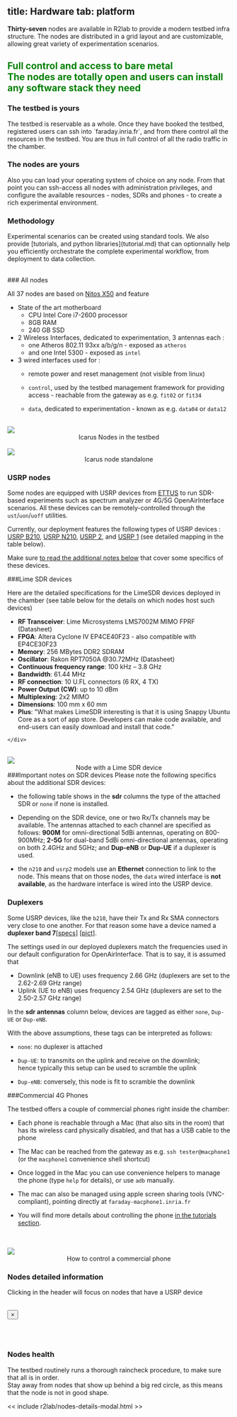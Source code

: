 title: Hardware
tab: platform
---
<div class="container">
  <div class="row">
    <div class="col-md-12">
      <p>
        <b>Thirty-seven</b> nodes are available in R2lab to provide a modern testbed infra structure.
        The nodes are distributed in a grid layout and are customizable, allowing great variety of experimentation scenarios.
        <h2 class="text-center" style="color:green;">
          Full control and access to bare metal
          <br>
          <span class="text-muted lead">
            The nodes are totally open and users can install any software stack they need
          </span>
          <br>
        </h2>
      </p>
    </div>
  </div>
</div>

</hr>

<div class="container" markdown="1">
  <div class="row">
    <div class="col-md-4">
      <span> <h3>The testbed is yours</h3> </span>
      <p>
	The testbed is reservable as a whole.
	Once they have booked the testbed, registered users can ssh into `faraday.inria.fr`,
	and from there control all the resources in the testbed.
	You are thus in full control of all the radio traffic in the chamber.
        </p>
    </div>
    <div class="col-md-4">
      <span> <h3>The nodes are yours</h3> </span>
      <p>
        Also you can load your operating system of choice on any node.
	From that point you can ssh-access all nodes with administration privileges, and configure
	the available resources - nodes, SDRs and phones - to create a rich experimental environment.
       </p>
    </div>
    <div class="col-md-4">
      <span> <h3>Methodology</h3> </span>
      <p>
      Experimental scenarios can be created using standard tools. We also provide [tutorials, and python libraries](tutorial.md)
      that can optionnally help you efficiently orchestrate the complete experimental workflow, from deployment to data collection.
      </p>
    </div>
  </div>
</div>

<br/>

<div class="container" markdown="1">
  <div class="row">
    <div class="col-md-8 new_pad">
### All nodes

All 37 nodes are based on <a href="http://nitlab.inf.uth.gr/NITlab/" target="_blank">Nitos X50</a> and feature

* State of the art motherboard
  * CPU Intel Core i7-2600 processor
  * 8GB RAM
  * 240 GB SSD
* 2 Wireless Interfaces, dedicated to experimentation, 3 antennas each&nbsp;:
  * one Atheros 802.11 93xx a/b/g/n - exposed as `atheros`
  * and one Intel 5300 - exposed as `intel`
* 3 wired interfaces used for&nbsp;:
  * remote power and reset management (not visible from linux)
  * `control`, used by the testbed management framework for providing access - reachable from the gateway as e.g. `fit02` or `fit34`
  * `data`, dedicated to experimentation - known as e.g. `data04` or `data12`

    </div>
    <div class="col-md-4">
      <br/>
      <img src="/assets/img/hardware-node.png" class='fit-width'>
      <center>Icarus Nodes in the testbed</center>
    </div>
  </div>
</div>

<div class="container" markdown="1">
 <div class="row">
  <div class="col-md-4">
    <br/>
  <img src="/assets/img/hardware-icarus.png"  class='fit-width'>
  <center>Icarus node standalone</center>
  </div>
  <div class="col-md-8 new_pad">

### USRP nodes

Some nodes are equipped with USRP devices from <a href="http://www.ettus.com" target="_blank">ETTUS</a> to run SDR-based experiments such as spectrum analyzer or 4G/5G OpenAirInterface scenarios. All these devices can be remotely-controlled through the `ust`/`uon`/`uoff` utilities.

Currently, our deployment features the following types of USRP devices :
  <a href="http://www.ettus.com/product/details/UB210-KIT" target="_blank">USRP B210</a>,
  <a href="http://www.ettus.com/product/details/UN210-KIT" target="_blank">USRP N210</a>,
  <a href="http://files.ettus.com/manual/page_usrp2.html" target="_blank">USRP 2</a>, and
  <a href="https://www.ettus.com/product/details/USRPPKG" target="_blank">USRP 1</a> (see detailed mapping in the table below).

Make sure [to read the additional notes below](#gory-details) that cover some specifics of these devices.

  </div>
 </div>
</div>

<div class="container" markdown="1">
  <div class="row">
    <div class="col-md-8 new_pad">
###Lime SDR devices

Here are the detailed specifications for the LimeSDR devices deployed in the chamber (see table below for the details on which nodes host such devices)

*    **RF Transceiver**: Lime Microsystems LMS7002M MIMO FPRF (Datasheet)
*    **FPGA**: Altera Cyclone IV EP4CE40F23 - also compatible with EP4CE30F23
*    **Memory**: 256 MBytes DDR2 SDRAM
*    **Oscillator**: Rakon RPT7050A @30.72MHz (Datasheet)
*    **Continuous frequency range**: 100 kHz – 3.8 GHz
*    **Bandwidth**: 61.44 MHz
*    **RF connection**: 10 U.FL connectors (6 RX, 4 TX)
*    **Power Output (CW)**: up to 10 dBm
*    **Multiplexing**: 2x2 MIMO
*    **Dimensions**: 100 mm x 60 mm
*    **Plus**: "What makes LimeSDR interesting is that it is using Snappy Ubuntu Core as a sort of app store. Developers can make code available, and end-users can easily download and install that code."

    </div>
   <div class="col-md-4">
    <br/>
    <img src="/assets/img/lime-sdr.png"  class='fit-width'>
    <center>Node with a Lime SDR device</center>
   </div>
  </div>
</div>


<div class="container" markdown="1">
  <div class="row">
    <div class="col-md-4 new_pad" id="gory-details">
###Important notes on SDR devices
Please note the following specifics about the additional SDR devices:

* the following table shows in the **sdr** columns the type of the
  attached SDR or `none` if none is installed.
  
* Depending on the SDR device, one or two Rx/Tx channels may be available. The antennas attached to each channel are specified as follows: **900M** for omni-directional 5dBi antennas, operating on 800-900MHz; **2-5G** for dual-band 5dBi omni-directional antennas, operating on both 2.4GHz and 5GHz; and **Dup-eNB** or **Dup-UE** if a duplexer is used.

* the `n210` and `usrp2` models use an **Ethernet** connection to link
  to the node. This means that on those nodes, the `data` wired
  interface is **not available**, as the hardware interface is wired
  into the USRP device.

    </div>

    <div class="col-md-8">

### Duplexers

Some USRP devices, like the `b210`, have their Tx and Rx SMA
connectors very close to one another. For that reason some have
a device named a **duplexer band 7**<a
href="/raw/docs/duplexer-band7-specifications.pdf"
target="_blank">[specs]</a> <a href="/raw/docs/duplexer-band7.png"
target="_blank">[pict]</a>.

The settings used in our deployed duplexers match the frequencies used
in our default configuration for OpenAirInterface. That is to say, it is assumed that

* Downlink (eNB to UE) uses frequency 2.66 GHz (duplexers are set to the 2.62-2.69 GHz range)
* Uplink (UE to eNB) uses frequency 2.54 GHz (duplexers are set to the 2.50-2.57 GHz range)

In the **sdr antennas** column below, devices are
tagged as either `none`, `Dup-UE` or `Dup-eNB`.

With the above assumptions, these tags can be interpreted as follows:

* `none`: no duplexer is attached

* `Dup-UE`: to transmits on the uplink and receive on the downlink;  
  hence typically this setup can be used to scramble the uplink

* `Dup-eNB`: conversely, this node is fit to scramble the downlink

   </div>
  </div>
</div>


<div class="container" markdown="1">
  <div class="row">
    <div class="col-md-8 new_pad">
###Commercial 4G Phones

The testbed offers a couple of commercial phones right inside the chamber:

* Each phone is reachable through a Mac (that also sits in the room) that has
  its wireless card physically disabled, and that has a USB cable to
  the phone
* The Mac can be reached from the gateway as e.g. `ssh tester@macphone1` (or
  the <code>macphone1</code> convenience shell shortcut)
* Once logged in the Mac you can use convenience helpers to manage the
  phone (type <code>help</code> for details), or use <code>adb</code>
  manually.
* The mac can also be managed using apple screen sharing tools
  (VNC-compliant), pointing directly at <code>faraday-macphone1.inria.fr</code>
* You will find more details about controlling the phone [in the
  tutorials section](/tuto-130-5g.md#PHONE).

    </div>
    <div class="col-md-4">
      <br><br>
      <img src="/assets/img/macphone.png"  class='fit-width'>
      <center>How to control a commercial phone</center>
    </div>
  </div>
</div>


<div class="container">
  <div class="row" markdown="1">
    <div class="col-md-12 new_pad" id="details">
      <h3>Nodes detailed information</h3>
      <p>Clicking in the header will focus on nodes that have a USRP device</p>
       <table class="table table-condensed" id='livehardware_container'> </table>
      <script src="/assets/r2lab/livecolumns.js"></script>
      <script src="/assets/r2lab/livehardware.js"></script>
      <style> @import url("/assets/r2lab/livecolumns.css"); </style>
      <style> @import url("/assets/r2lab/livehardware.css"); </style>
    </div>
  </div>
</div>

<div class="modal fade" id="big_photo" tabindex="-1" role="dialog">
  <div class="modal-dialog modal-dialog-custom modal-lg" role="document">
    <div class="modal-content">
      <div class="modal-header">
        <button type="button" class="close" data-dismiss="modal" aria-label="Close">
          <span aria-hidden="true">&times;</span>
	      </button>
      <h6 class="modal-title" id="big_image_title">&nbsp;</h6>
      </div>
      <div class="modal-body" id="big_image_content">
      </div>
    </div>
  </div>
</div>

<div class="container">
  <div class="row" markdown="1">
    <div class="col-md-12 new_pad">
      <h3>Nodes health</h3>
      The testbed routinely runs a thorough raincheck procedure, to make sure that all is in order.
      <br/>
      Stay away from nodes that show up behind a big red circle, as this means that the node is not in good shape.
      <!--<br/> <a href="/stats.md">See the stats page for details</a>.-->
    </div>
  </div>
</div>


<script src="/assets/r2lab/xhttp-django.js"></script>
<!-- defines nodes_details_modal -->
<< include r2lab/nodes-details-modal.html >>
